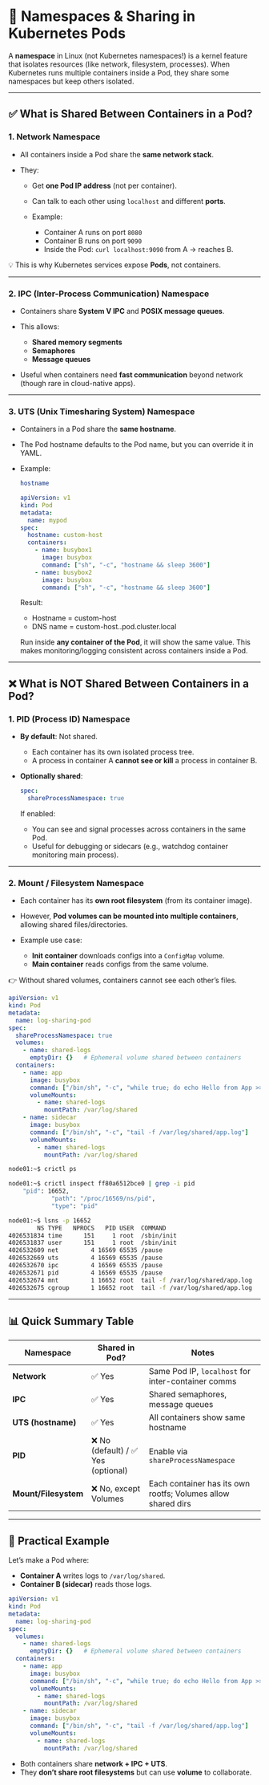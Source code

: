 
# 🔎 **Namespaces & Sharing in Kubernetes Pods**

A **namespace** in Linux (not Kubernetes namespaces!) is a kernel feature that isolates resources (like network, filesystem, processes).
When Kubernetes runs multiple containers inside a Pod, they share some namespaces but keep others isolated.

---

## ✅ **What is Shared Between Containers in a Pod?**

### 1. **Network Namespace**

* All containers inside a Pod share the **same network stack**.
* They:

  * Get **one Pod IP address** (not per container).
  * Can talk to each other using `localhost` and different **ports**.
  * Example:

    * Container A runs on port `8080`
    * Container B runs on port `9090`
    * Inside the Pod: `curl localhost:9090` from A → reaches B.

💡 This is why Kubernetes services expose **Pods**, not containers.

---

### 2. **IPC (Inter-Process Communication) Namespace**

* Containers share **System V IPC** and **POSIX message queues**.
* This allows:

  * **Shared memory segments**
  * **Semaphores**
  * **Message queues**
* Useful when containers need **fast communication** beyond network (though rare in cloud-native apps).

---

### 3. **UTS (Unix Timesharing System) Namespace**

* Containers in a Pod share the **same hostname**.
* The Pod hostname defaults to the Pod name, but you can override it in YAML.
* Example:

  ```bash
  hostname
  ```
  ```yaml
  apiVersion: v1
  kind: Pod
  metadata:
    name: mypod
  spec:
    hostname: custom-host
    containers:
      - name: busybox1
        image: busybox
        command: ["sh", "-c", "hostname && sleep 3600"]
      - name: busybox2
        image: busybox
        command: ["sh", "-c", "hostname && sleep 3600"]
  ```
  Result:
  * Hostname = custom-host
  * DNS name = custom-host.<namespace>.pod.cluster.local
  
  Run inside **any container of the Pod**, it will show the same value.
  This makes monitoring/logging consistent across containers inside a Pod.

---

## ❌ **What is NOT Shared Between Containers in a Pod?**

### 1. **PID (Process ID) Namespace**

* **By default**: Not shared.

  * Each container has its own isolated process tree.
  * A process in container A **cannot see or kill** a process in container B.
* **Optionally shared**:

  ```yaml
  spec:
    shareProcessNamespace: true
  ```

  If enabled:

  * You can see and signal processes across containers in the same Pod.
  * Useful for debugging or sidecars (e.g., watchdog container monitoring main process).

---

### 2. **Mount / Filesystem Namespace**

* Each container has its **own root filesystem** (from its container image).
* However, **Pod volumes can be mounted into multiple containers**, allowing shared files/directories.
* Example use case:

  * **Init container** downloads configs into a `ConfigMap` volume.
  * **Main container** reads configs from the same volume.

👉 Without shared volumes, containers cannot see each other’s files.

```yaml
apiVersion: v1
kind: Pod
metadata:
  name: log-sharing-pod
spec:
  shareProcessNamespace: true
  volumes:
    - name: shared-logs
      emptyDir: {}   # Ephemeral volume shared between containers
  containers:
    - name: app
      image: busybox
      command: ["/bin/sh", "-c", "while true; do echo Hello from App >> /var/log/shared/app.log; sleep 5; done"]
      volumeMounts:
        - name: shared-logs
          mountPath: /var/log/shared
    - name: sidecar
      image: busybox
      command: ["/bin/sh", "-c", "tail -f /var/log/shared/app.log"]
      volumeMounts:
        - name: shared-logs
          mountPath: /var/log/shared
```
```bash
node01:~$ crictl ps

node01:~$ crictl inspect ff80a6512bce0 | grep -i pid
    "pid": 16652,
            "path": "/proc/16569/ns/pid",
            "type": "pid"

node01:~$ lsns -p 16652
        NS TYPE   NPROCS   PID USER  COMMAND
4026531834 time      151     1 root  /sbin/init
4026531837 user      151     1 root  /sbin/init
4026532609 net         4 16569 65535 /pause
4026532669 uts         4 16569 65535 /pause
4026532670 ipc         4 16569 65535 /pause
4026532671 pid         4 16569 65535 /pause
4026532674 mnt         1 16652 root  tail -f /var/log/shared/app.log
4026532675 cgroup      1 16652 root  tail -f /var/log/shared/app.log
```
---

## 📊 **Quick Summary Table**

| Namespace            | Shared in Pod?                    | Notes                                                        |
| -------------------- | --------------------------------- | ------------------------------------------------------------ |
| **Network**          | ✅ Yes                             | Same Pod IP, `localhost` for inter-container comms           |
| **IPC**              | ✅ Yes                             | Shared semaphores, message queues                            |
| **UTS (hostname)**   | ✅ Yes                             | All containers show same hostname                            |
| **PID**              | ❌ No (default) / ✅ Yes (optional) | Enable via `shareProcessNamespace`                           |
| **Mount/Filesystem** | ❌ No, except Volumes              | Each container has its own rootfs; Volumes allow shared dirs |

---

## 📌 **Practical Example**

Let’s make a Pod where:

* **Container A** writes logs to `/var/log/shared`.
* **Container B (sidecar)** reads those logs.

```yaml
apiVersion: v1
kind: Pod
metadata:
  name: log-sharing-pod
spec:
  volumes:
    - name: shared-logs
      emptyDir: {}   # Ephemeral volume shared between containers
  containers:
    - name: app
      image: busybox
      command: ["/bin/sh", "-c", "while true; do echo Hello from App >> /var/log/shared/app.log; sleep 5; done"]
      volumeMounts:
        - name: shared-logs
          mountPath: /var/log/shared
    - name: sidecar
      image: busybox
      command: ["/bin/sh", "-c", "tail -f /var/log/shared/app.log"]
      volumeMounts:
        - name: shared-logs
          mountPath: /var/log/shared
```

* Both containers share **network + IPC + UTS**.
* They **don’t share root filesystems** but can use **volume** to collaborate.
